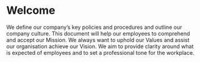 # Welcome

We define our company’s key policies and procedures  and outline our company culture. This document will help our employees to comprehend and accept our Mission. We always want to uphold our Values and assist our organisation achieve our Vision. We aim to provide clarity around what is expected of employees and to set a professional tone for the workplace.